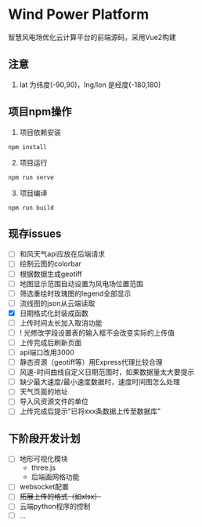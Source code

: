 # Wind Power Platform

  智慧风电场优化云计算平台的前端源码，采用Vue2构建

## 注意
  1. lat 为纬度(-90,90)，lng/lon 是经度(-180,180)

## 项目npm操作
  1. 项目依赖安装
  ```
  npm install
  ```

  2. 项目运行
  ```
  npm run serve
  ```

  3. 项目编译
  ```
  npm run build
  ```
## 现存issues
  - [ ] 和风天气api应放在后端请求
  - [ ] 绘制云图的colorbar
  - [ ] 根据数据生成geotiff
  - [ ] 地图显示范围自动设置为风电场位置范围
  - [ ] 筛选重绘时玫瑰图的legend全部显示
  - [ ] 流线图的json从云端读取
  - [x] 日期格式化封装成函数
  - [ ] 上传时间太长加入取消功能
  - [ ] ! 光修改字段设置表的输入框不会改变实际的上传值
  - [ ] 上传完成后刷新页面
  - [ ] api端口改用3000
  - [ ] 静态资源（geotiff等）用Express代理比较合理
  - [ ] 风速-时间曲线自定义日期范围时，如果数据量太大要提示
  - [ ] 缺少最大速度/最小速度数据时，速度时间图怎么处理
  - [ ] 天气页面的地址
  - [ ] 导入风资源文件的单位
  - [ ] 上传完成后提示“已将xxx条数据上传至数据库”

## 下阶段开发计划
  - [ ] 地形可视化模块
    - three.js
    - 后端画网格功能
  - [ ] websocket配置
  - [ ] ~~拓展上传的格式（如xlsx）~~
  - [ ] 云端python程序的控制
  - [ ] ...